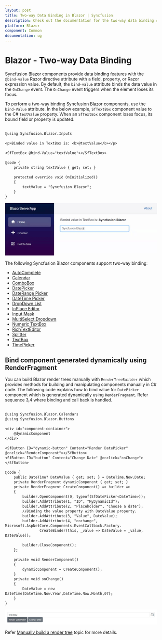 ```yaml
---
layout: post
title: Two-way Data Binding in Blazor | Syncfusion
description: Check out the documentation for the two-way data binding support in the Syncfusion Blazor Components.
platform: Blazor
component: Common
documentation: ug
---
```


# Blazor - Two-way Data Binding

Syncfusion Blazor components provide data binding features with the `@bind-value` Razor directive attribute with a field, property, or Razor expression value. By default, the `bind-value` attribute binds the data value in the `OnChange` event. The `OnChange` event triggers when the element loses its focus.

To perform a two-way binding Syncfusion Blazor components, use the `bind-Value` attribute. In the below example, `SfTextBox` component value to the C# `textValue` property. When an `SfTextBox` component loses focus, its bound field or property is updated.

```cshtml

@using Syncfusion.Blazor.Inputs

<p>Binded value in TextBox is: <b>@textValue</b></p>

<SfTextBox @bind-Value="textValue"></SfTextBox>

@code {
    private string textValue { get; set; }

    protected override void OnInitialized()
    {
        textValue = "Syncfusion Blazor";
    }
}

```

![Two-Way Binding in Blazor](../images/blazor-two-way-binding.gif)

The following Syncfusion Blazor components support two-way binding:

* [AutoComplete](https://blazor.syncfusion.com/documentation/autocomplete/data-binding)
* [Calendar](https://blazor.syncfusion.com/documentation/calendar/data-binding)
* [ComboBox](https://blazor.syncfusion.com/documentation/combobox/data-binding)
* [DatePicker](https://blazor.syncfusion.com/documentation/datepicker/data-binding)
* [DateRange Picker](https://blazor.syncfusion.com/documentation/daterangepicker/data-binding)
* [DateTime Picker](https://blazor.syncfusion.com/documentation/datetime-picker/data-binding)
* [DropDown List](https://blazor.syncfusion.com/documentation/dropdown-list/data-binding)
* [InPlace Editor](https://blazor.syncfusion.com/documentation/in-place-editor/data-binding)
* [Input Mask](https://blazor.syncfusion.com/documentation/input-mask/data-binding)
* [MultiSelect Dropdown](https://blazor.syncfusion.com/documentation/multiselect-dropdown/data-binding)
* [Numeric TextBox](https://blazor.syncfusion.com/documentation/numeric-textbox/data-binding)
* [RichTextEditor](https://blazor.syncfusion.com/documentation/rich-text-editor/data-binding)
* [Splitter](https://blazor.syncfusion.com/documentation/splitter/two-way-binding)
* [TextBox](https://blazor.syncfusion.com/documentation/textbox/data-binding)
* [TimePicker](https://blazor.syncfusion.com/documentation/timepicker/data-binding)

## Bind component generated dynamically using RenderFragment

You can build Blazor render trees manually with `RenderTreeBuilder` which provides methods for building and manipulating components manually in C# code. The following code explains how to bind value for `DatePicker` component which is generated dynamically using `RenderFragment`. Refer sequence 3,4 where binding and call back is handled.

```cshtml

@using Syncfusion.Blazor.Calendars
@using Syncfusion.Blazor.Buttons

<div id="component-container">
    @dynamicComponent
</div>

<SfButton ID="dynamic-button" Content="Render DatePicker" @onclick="RenderComponent"></SfButton>
<SfButton ID="button" Content="Change Date" @onclick="onChange"></SfButton>

@code {
    public DateTime? DateValue { get; set; } = DateTime.Now.Date;
    private RenderFragment dynamicComponent { get; set; } 
    private RenderFragment CreateComponent() => builder =>
    {
        builder.OpenComponent(0, typeof(SfDatePicker<DateTime>));
        builder.AddAttribute(1, "ID", "MyDynamicId");
        builder.AddAttribute(2, "Placeholder", "Choose a date");
        //Binding the value property with DateValue property.
        builder.AddAttribute(3, "Value", DateValue);
        builder.AddAttribute(4, "onchange", Microsoft.AspNetCore.Components.EventCallback.Factory.
                CreateBinder(this, _value => DateValue = _value, DateValue));
                
        builder.CloseComponent();
    };

    private void RenderComponent()
    {
        dynamicComponent = CreateComponent();
    }
    private void onChange()
    {
        DateValue = new DateTime(DateTime.Now.Year,DateTime.Now.Month,07);
    }
}
```

![Binding in Blazor when build a render tree](../images/blazor-date-picker.png)

Refer [Manually build a render tree](https://docs.microsoft.com/en-us/aspnet/core/blazor/advanced-scenarios?#manually-build-a-render-tree-rendertreebuilder) topic for more details.
